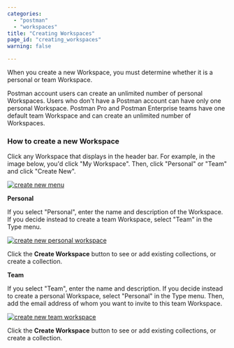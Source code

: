 ```yaml
---
categories:
  - "postman"
  - "workspaces"
title: "Creating Workspaces"
page_id: "creating_workspaces"
warning: false

---
```

When you create a new Workspace, you must determine whether it is a personal or team Workspace.

Postman account users can create an unlimited number of personal Workspaces. Users who don't have a Postman account can have only one personal Workspace. Postman Pro and Postman Enterprise teams have one default team Workspace and can create an unlimited number of Workspaces.

### How to create a new Workspace

Click any Workspace that displays in the header bar. For example, in the image below, you'd click "My Workspace". Then,
click "Personal" or "Team" and click "Create New".
 
 [![create new menu](https://s3.amazonaws.com/postman-static-getpostman-com/postman-docs/WS-create-new-WS-menu.png)](https://s3.amazonaws.com/postman-static-getpostman-com/postman-docs/WS-create-new-WS-menu.png)
 
**Personal**

If you select "Personal", enter the name and description of the Workspace. If you decide instead to create a team Workspace, select "Team" in the Type menu.

[![create new personal workspace](https://s3.amazonaws.com/postman-static-getpostman-com/postman-docs/WS-create-new-personal.png)](https://s3.amazonaws.com/postman-static-getpostman-com/postman-docs/WS-create-new-personal.png)

Click the **Create Workspace** button to see or add existing collections, or create a collection.
 
**Team**

If you select "Team", enter the name and description. If you decide instead to create a personal Workspace, select "Personal" in the Type menu. Then, add the email address of whom you want to invite to this team Workspace.

[![create new team workspace](https://s3.amazonaws.com/postman-static-getpostman-com/postman-docs/WS-createNewWorkspace-modal.png)](https://s3.amazonaws.com/postman-static-getpostman-com/postman-docs/WS-createNewWorkspace-modal.png)


Click the **Create Workspace** button to see or add existing collections, or create a collection.
 
 
 
 
 
 











